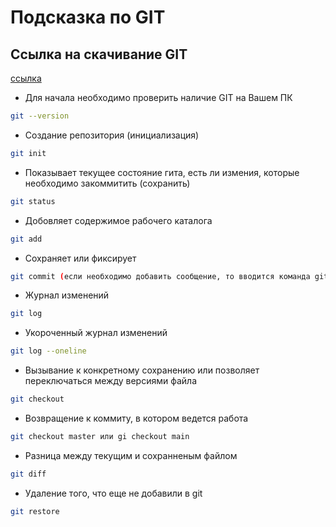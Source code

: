 # Подсказка по  GIT

## Ссылка на скачивание GIT
[ссылка](https://git-scm.com/downloads) 


* Для начала необходимо проверить наличие GIT на Вашем ПК

```sh
git --version 
```

* Создание репозитория (инициализация)

```sh
git init
```

* Показывает текущее состояние гита, есть ли измения, которые необходимо закоммитить (сохранить)

```sh
git status
```

* Добовляет содержимое рабочего каталога

```sh
git add
```

* Сохраняет или фиксирует 

```sh
git commit (если необходимо добавить сообщение, то вводится команда git commit -m "text")
```

* Журнал изменений

```sh
git log
```

* Укороченный журнал изменений

```sh
git log --oneline
```

* Вызывание к конкретному сохранению или позволяет переключаться между версиями файла

```sh
git checkout
```

* Возвращение к коммиту, в котором ведется работа 

```sh
git checkout master или gi checkout main
```

* Разница между текущим и сохранненым файлом

```sh
git diff
``` 

* Удаление того, что еще не добавили в git

```sh
git restore
```

